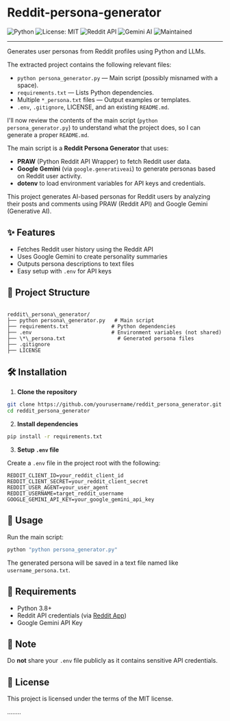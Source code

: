 # Reddit-persona-generator

![Python](https://img.shields.io/badge/Python-3.8%2B-blue)
![License: MIT](https://img.shields.io/badge/License-MIT-green)
![Reddit API](https://img.shields.io/badge/API-Reddit-orange)
![Gemini AI](https://img.shields.io/badge/AI-Google%20Gemini-yellow)
![Maintained](https://img.shields.io/badge/Maintained-Yes-brightgreen)

---

Generates user personas from Reddit profiles using Python and LLMs.

The extracted project contains the following relevant files:

* `python persona_generator.py` — Main script (possibly misnamed with a space).
* `requirements.txt` — Lists Python dependencies.
* Multiple `*_persona.txt` files — Output examples or templates.
* `.env`, `.gitignore`, LICENSE, and an existing `README.md`.

I'll now review the contents of the main script (`python persona_generator.py`) to understand what the project does, so I can generate a proper `README.md`.


The main script is a **Reddit Persona Generator** that uses:

* **PRAW** (Python Reddit API Wrapper) to fetch Reddit user data.
* **Google Gemini** (via `google.generativeai`) to generate personas based on Reddit user activity.
* **dotenv** to load environment variables for API keys and credentials.



This project generates AI-based personas for Reddit users by analyzing their posts and comments using PRAW (Reddit API) and Google Gemini (Generative AI).

## ✨ Features

- Fetches Reddit user history using the Reddit API
- Uses Google Gemini to create personality summaries
- Outputs persona descriptions to text files
- Easy setup with `.env` for API keys

## 📁 Project Structure

```

reddit\_persona\_generator/
├── python persona\_generator.py   # Main script
├── requirements.txt              # Python dependencies
├── .env                          # Environment variables (not shared)
├── \*\_persona.txt                 # Generated persona files
├── .gitignore
├── LICENSE

````

## 🛠️ Installation

1. **Clone the repository**

```bash
git clone https://github.com/yourusername/reddit_persona_generator.git
cd reddit_persona_generator
````

2. **Install dependencies**

```bash
pip install -r requirements.txt
```

3. **Setup `.env` file**

Create a `.env` file in the project root with the following:

```env
REDDIT_CLIENT_ID=your_reddit_client_id
REDDIT_CLIENT_SECRET=your_reddit_client_secret
REDDIT_USER_AGENT=your_user_agent
REDDIT_USERNAME=target_reddit_username
GOOGLE_GEMINI_API_KEY=your_google_gemini_api_key
```

## 🚀 Usage

Run the main script:

```bash
python "python persona_generator.py"
```

The generated persona will be saved in a text file named like `username_persona.txt`.

## 📌 Requirements

* Python 3.8+
* Reddit API credentials (via [Reddit App](https://www.reddit.com/prefs/apps))
* Google Gemini API Key

## 🔐 Note

Do **not** share your `.env` file publicly as it contains sensitive API credentials.

## 📄 License

This project is licensed under the terms of the MIT license.

........
